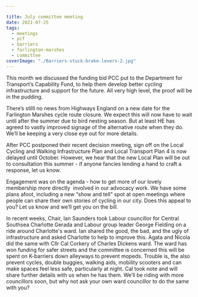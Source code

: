 ```yaml
---

title: July committee meeting
date: 2021-07-25
tags:  
  - meetings
  - pcf 
  - barriers
  - farlington-marshes
  - committee
coverImage: "./Barriers-stuck-brake-levers-2.jpg"
---
```


This month we discussed the funding bid PCC put to the Department for Transport’s Capability Fund, to help them develop better cycling infrastructure and support for the future. All very high level, the proof will be in the pudding. 

There’s stilll no news from Highways England on a new date for the Farlington Marshes cycle route closure. We expect this will now have to wait until after the summer due to bird nesting season. But at least HE has agreed to vastly improved signage of the alternative route when they do. We’ll be keeping a very close eye out for more details. 

After PCC postponed their recent decision meeting, sign off on the Local Cycling and Walking Infrastructure Plan and Local Transport Plan 4 is now delayed until October. However, we hear that the new Local Plan will be out to consultation this summer - if anyone fancies lending a hand to craft a response, let us know. 

Engagement was on the agenda - how to get more of our lovely membership more directly  involved in our advocacy work. We have some plans afoot, including a new “show and tell” spot at open meetings where people can share their own stories of cycling in our city. Does this appeal to you? Let us know and we’ll get you on the bill. 

In recent weeks, Chair, Ian Saunders took Labour councillor for Central Southsea Charlotte Gerada and Labour group leader George Fielding on a ride around Charlotte's ward. Ian shared the good, the bad, and the ugly of infrastructure and asked Charlotte to help to improve this. Agata and Nicola did the same with Cllr Cal Corkery of Charles Dickens ward. The ward has won funding for safer streets and the committee is concerned this will be spent on K-barriers down alleyways to prevent mopeds. Trouble is, the also prevent cycles, double buggies, walking aids, mobility scooters and can make spaces feel less safe, particularly at night. Cal took note and will share further details with us when he has them. We’ll be riding with more councillors soon, but why not ask your own ward councillor to do the same with you?
